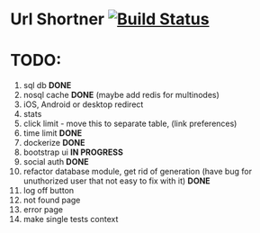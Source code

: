# Url Shortner [![Build Status](https://drone.galayko.rocks/api/badges/ngalayko/url_shortner/status.svg)](https://drone.galayko.rocks/ngalayko/url_shortner)

# TODO:

1) sql db **DONE**
2) nosql cache **DONE** (maybe add redis for multinodes)
3) iOS, Android or desktop redirect
4) stats 
5) click limit - move this to separate table, (link preferences)
6) time limit **DONE** 
7) dockerize **DONE**
8) bootstrap ui **IN PROGRESS**
9) social auth **DONE**
10) refactor database module, get rid of generation (have bug for unuthorized user that not easy to fix with it) **DONE**
11) log off button 
12) not found page
13) error page
14) make single tests context
